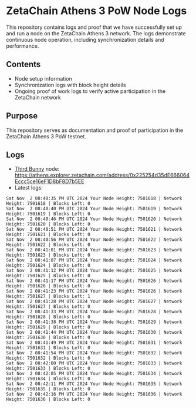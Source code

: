 # ZetaChain Athens 3 PoW Node Logs
This repository contains logs and proof that we have successfully set up and run a node on the ZetaChain Athens 3 network. The logs demonstrate continuous node operation, including synchronization details and performance.

## Contents
- Node setup information
- Synchronization logs with block height details
- Ongoing proof of work logs to verify active participation in the ZetaChain network

## Purpose
This repository serves as documentation and proof of participation in the ZetaChain Athens 3 PoW testnet.

## Logs

- [Third Bunny](https://thirdbunny.xyz/) node: https://athens.explorer.zetachain.com/address/0x225254d35dE666064Eccc5ce16eF1D8bF8D7b5EE
- Latest logs:
```
Sat Nov  2 08:40:35 PM UTC 2024 Your Node Height: 7501618 | Network Height: 7501618 | Blocks Left: 0
Sat Nov  2 08:40:40 PM UTC 2024 Your Node Height: 7501619 | Network Height: 7501619 | Blocks Left: 0
Sat Nov  2 08:40:46 PM UTC 2024 Your Node Height: 7501620 | Network Height: 7501620 | Blocks Left: 0
Sat Nov  2 08:40:51 PM UTC 2024 Your Node Height: 7501621 | Network Height: 7501621 | Blocks Left: 0
Sat Nov  2 08:40:56 PM UTC 2024 Your Node Height: 7501622 | Network Height: 7501622 | Blocks Left: 0
Sat Nov  2 08:41:01 PM UTC 2024 Your Node Height: 7501623 | Network Height: 7501623 | Blocks Left: 0
Sat Nov  2 08:41:07 PM UTC 2024 Your Node Height: 7501624 | Network Height: 7501624 | Blocks Left: 0
Sat Nov  2 08:41:12 PM UTC 2024 Your Node Height: 7501625 | Network Height: 7501625 | Blocks Left: 0
Sat Nov  2 08:41:17 PM UTC 2024 Your Node Height: 7501626 | Network Height: 7501626 | Blocks Left: 0
Sat Nov  2 08:41:23 PM UTC 2024 Your Node Height: 7501626 | Network Height: 7501627 | Blocks Left: 1
Sat Nov  2 08:41:28 PM UTC 2024 Your Node Height: 7501627 | Network Height: 7501627 | Blocks Left: 0
Sat Nov  2 08:41:33 PM UTC 2024 Your Node Height: 7501628 | Network Height: 7501628 | Blocks Left: 0
Sat Nov  2 08:41:38 PM UTC 2024 Your Node Height: 7501629 | Network Height: 7501629 | Blocks Left: 0
Sat Nov  2 08:41:44 PM UTC 2024 Your Node Height: 7501630 | Network Height: 7501630 | Blocks Left: 0
Sat Nov  2 08:41:49 PM UTC 2024 Your Node Height: 7501631 | Network Height: 7501631 | Blocks Left: 0
Sat Nov  2 08:41:54 PM UTC 2024 Your Node Height: 7501632 | Network Height: 7501632 | Blocks Left: 0
Sat Nov  2 08:42:00 PM UTC 2024 Your Node Height: 7501633 | Network Height: 7501633 | Blocks Left: 0
Sat Nov  2 08:42:05 PM UTC 2024 Your Node Height: 7501634 | Network Height: 7501634 | Blocks Left: 0
Sat Nov  2 08:42:11 PM UTC 2024 Your Node Height: 7501635 | Network Height: 7501635 | Blocks Left: 0
Sat Nov  2 08:42:16 PM UTC 2024 Your Node Height: 7501636 | Network Height: 7501636 | Blocks Left: 0
```
